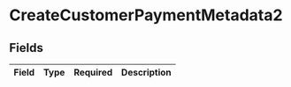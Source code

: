 # CreateCustomerPaymentMetadata2


## Fields

| Field       | Type        | Required    | Description |
| ----------- | ----------- | ----------- | ----------- |